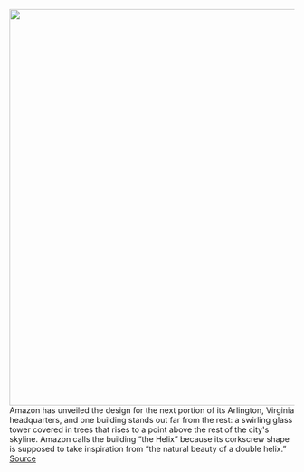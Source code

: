 <img src='https://cdn.vox-cdn.com/thumbor/DHkzEkWAmLth0Uyh-whopcOCC2E=/0x0:1920x1778/1200x800/filters:focal(716x645:1022x951)/cdn.vox-cdn.com/uploads/chorus_image/image/68756974/aerial_reduced.0.jpg' width='700px' /><br/>
Amazon has unveiled the design for the next portion of its Arlington, Virginia headquarters, and one building stands out far from the rest: a swirling glass tower covered in trees that rises to a point above the rest of the city's skyline. Amazon calls the building “the Helix” because its corkscrew shape is supposed to take inspiration from “the natural beauty of a double helix.”
<a href='https://www.theverge.com/2021/2/2/22262149/amazon-helix-arlington-virginia-design-hq2-campus'> Source <a/>